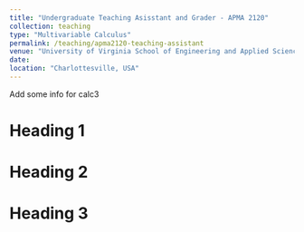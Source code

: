 ```yaml
---
title: "Undergraduate Teaching Asisstant and Grader - APMA 2120"
collection: teaching
type: "Multivariable Calculus"
permalink: /teaching/apma2120-teaching-assistant
venue: "University of Virginia School of Engineering and Applied Science, Department of Applied Mathematics (APMA), Fall 2023 and Spring 2024"
date: 
location: "Charlottesville, USA"
---
```


Add some info for calc3

Heading 1
======

Heading 2
======

Heading 3
======
